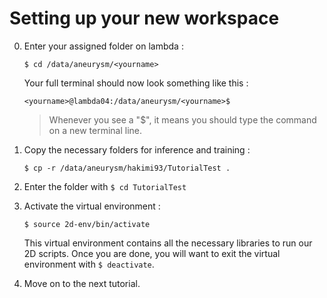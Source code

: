 # Setting up your new workspace

0. Enter your assigned folder on lambda :
	
	`$ cd /data/aneurysm/<yourname>`
	
	Your full terminal should now look something like this :
	
	`<yourname>@lambda04:/data/aneurysm/<yourname>$ `
	
	> Whenever you see a "$", it means you should type the command on a new terminal line.
	
1. Copy the necessary folders for inference and training :

	`$ cp -r /data/aneurysm/hakimi93/TutorialTest .`

2. Enter the folder with `$ cd TutorialTest`
	
3. Activate the virtual environment :

    `$ source 2d-env/bin/activate`
	
	This virtual environment contains all the necessary libraries to run our 2D scripts. Once you are done, 
	you will want to exit the virtual environment with `$ deactivate`.

4. Move on to the next tutorial.	
